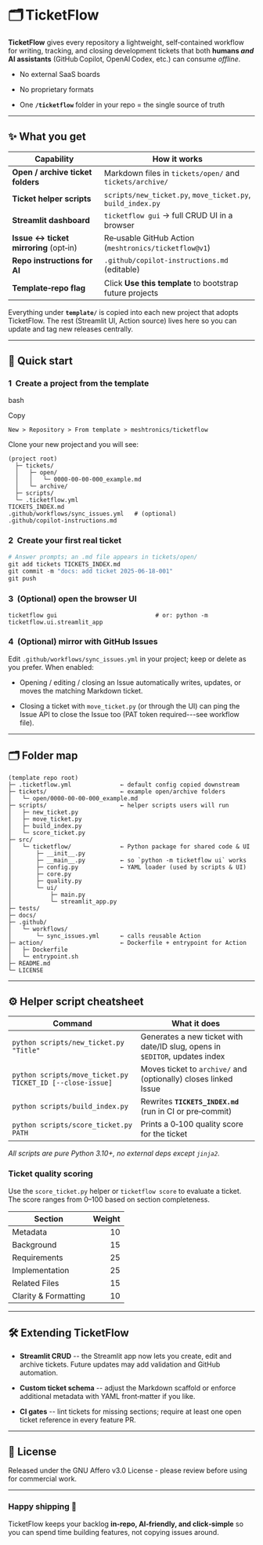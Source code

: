 <!--
README.md  —  TicketFlow
-------------------------------------------------------------------------------
Starter, AI‑friendly ticketing & backlog system you can drop into any project
via “Use this template” on GitHub.
-->

🗂️ TicketFlow
==============

**TicketFlow** gives every repository a lightweight, self‑contained workflow for writing, tracking, and closing development tickets that both **humans *and* AI assistants** (GitHub Copilot, OpenAI Codex, etc.) can consume *offline*.

-   No external SaaS boards

-   No proprietary formats

-   One **`/ticketflow`** folder in your repo = the single source of truth

* * * * *

✨ What you get
--------------

| Capability | How it works |
| --- | --- |
| **Open / archive ticket folders** | Markdown files in `tickets/open/` and `tickets/archive/` |
| **Ticket helper scripts** | `scripts/new_ticket.py`, `move_ticket.py`, `build_index.py` |
| **Streamlit dashboard** | `ticketflow gui` → full CRUD UI in a browser |
| **Issue ↔ ticket mirroring** (opt‑in) | Re‑usable GitHub Action (`meshtronics/ticketflow@v1`) |
| **Repo instructions for AI** | `.github/copilot-instructions.md` (editable) |
| **Template‑repo flag** | Click **Use this template** to bootstrap future projects |

Everything under **`template/`** is copied into each new project that adopts TicketFlow. The rest (Streamlit UI, Action source) lives here so you can update and tag new releases centrally.

* * * * *

🚀 Quick start
--------------

### 1  Create a project from the template

bash

Copy

```# GitHub UI
New > Repository > From template > meshtronics/ticketflow
```

Clone your new project and you will see:

```
(project root)
  ├─ tickets/
  │   ├─ open/
  │   │   └─ 0000-00-00-000_example.md
  │   └─ archive/
  ├─ scripts/
  └─ .ticketflow.yml
TICKETS_INDEX.md
.github/workflows/sync_issues.yml   # (optional)
.github/copilot-instructions.md
```

### 2  Create your first real ticket

```python scripts/new_ticket.py "Implement profile engine"
# Answer prompts; an .md file appears in tickets/open/
git add tickets TICKETS_INDEX.md
git commit -m "docs: add ticket 2025‑06‑18‑001"
git push
```

### 3  (Optional) open the browser UI

```pip install streamlit pydantic            # once per machine
ticketflow gui                            # or: python -m ticketflow.ui.streamlit_app
```

### 4  (Optional) mirror with GitHub Issues

Edit `.github/workflows/sync_issues.yml` in your project; keep or delete as you prefer. When enabled:

-   Opening / editing / closing an Issue automatically writes, updates, or moves the matching Markdown ticket.

-   Closing a ticket with `move_ticket.py` (or through the UI) can ping the Issue API to close the Issue too (PAT token required---see workflow file).

* * * * *

🗂️ Folder map
--------------

```
(template repo root)
├─ .ticketflow.yml              ← default config copied downstream
├─ tickets/                     ← example open/archive folders
│   └─ open/0000-00-00-000_example.md
├─ scripts/                     ← helper scripts users will run
│   ├─ new_ticket.py
│   ├─ move_ticket.py
│   ├─ build_index.py
│   └─ score_ticket.py
├─ src/
│   └─ ticketflow/              ← Python package for shared code & UI
│       ├─ __init__.py
│       ├─ __main__.py          ← so `python -m ticketflow ui` works
│       ├─ config.py            ← YAML loader (used by scripts & UI)
│       ├─ core.py
│       ├─ quality.py
│       └─ ui/
│           ├─ main.py
│           └─ streamlit_app.py
├─ tests/
├─ docs/
├─ .github/
│   └─ workflows/
│       └─ sync_issues.yml      ← calls reusable Action
├─ action/                      ← Dockerfile + entrypoint for Action
│   ├─ Dockerfile
│   └─ entrypoint.sh
├─ README.md
└─ LICENSE

 ```

* * * * *

⚙️ Helper script cheatsheet
---------------------------

| Command | What it does |
| --- | --- |
| `python scripts/new_ticket.py "Title"` | Generates a new ticket with date/ID slug, opens in `$EDITOR`, updates index |
| `python scripts/move_ticket.py TICKET_ID [--close-issue]` | Moves ticket to `archive/` and (optionally) closes linked Issue |
| `python scripts/build_index.py` | Rewrites **`TICKETS_INDEX.md`** (run in CI or pre‑commit) |
| `python scripts/score_ticket.py PATH` | Prints a 0‑100 quality score for the ticket |

*All scripts are pure Python 3.10+, no external deps except `jinja2`.*

### Ticket quality scoring

Use the `score_ticket.py` helper or `ticketflow score` to evaluate a ticket. The
score ranges from 0–100 based on section completeness.

| Section | Weight |
|---------|-------:|
| Metadata | 10 |
| Background | 15 |
| Requirements | 25 |
| Implementation | 25 |
| Related Files | 15 |
| Clarity & Formatting | 10 |

* * * * *

🛠️ Extending TicketFlow
------------------------

-   **Streamlit CRUD** -- the Streamlit app now lets you create, edit and archive tickets. Future updates may add validation and GitHub automation.

-   **Custom ticket schema** -- adjust the Markdown scaffold or enforce additional metadata with YAML front‑matter if you like.

-   **CI gates** -- lint tickets for missing sections; require at least one open ticket reference in every feature PR.

* * * * *

📄 License
----------

Released under the GNU Affero v3.0 License - please review before using for commercial work.

* * * * *

### Happy shipping 🚢

TicketFlow keeps your backlog **in‑repo, AI‑friendly, and click‑simple** so you can spend time building features, not copying issues around.

